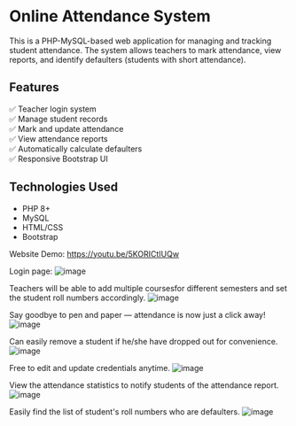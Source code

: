 # Online Attendance System

This is a PHP-MySQL-based web application for managing and tracking student attendance. The system allows teachers to mark attendance, view reports, and identify defaulters (students with short attendance).

## Features

✅ Teacher login system  
✅ Manage student records  
✅ Mark and update attendance  
✅ View attendance reports  
✅ Automatically calculate defaulters  
✅ Responsive Bootstrap UI

## Technologies Used

- PHP 8+
- MySQL
- HTML/CSS
- Bootstrap

Website Demo:
https://youtu.be/5KORICtIUQw

Login page:
![image](https://github.com/user-attachments/assets/d23a626d-5ba6-4fb1-a5ea-b8b01208a082)

Teachers will be able to add multiple coursesfor different semesters and set the student roll numbers accordingly.
![image](https://github.com/user-attachments/assets/cd405057-9d3c-4dce-84ad-3353d271956c)

Say goodbye to pen and paper — attendance is now just a click away!
![image](https://github.com/user-attachments/assets/4422aff0-08d6-4e3e-a647-c10383309a9c)

Can easily remove a student if he/she have dropped out for convenience.
![image](https://github.com/user-attachments/assets/00a4f205-1428-480d-bc4c-0ab7bd1f1950)

Free to edit and update credentials anytime.
![image](https://github.com/user-attachments/assets/e62b53ac-17c2-4e20-9efc-c1ff86fd5945)

View the attendance statistics to notify students of the attendance report.
![image](https://github.com/user-attachments/assets/866905d1-4fab-443e-8341-a166397ca8ac)

Easily find the list of student's roll numbers who are defaulters.
![image](https://github.com/user-attachments/assets/9e4e0106-17b7-4884-8d85-9ec8d8e35500)


